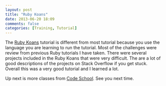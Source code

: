 ```yaml
---
layout: post
title: "Ruby Koans"
date: 2013-06-20 18:09
comments: false
categories: [Training, Tutorial]
---
```


The [Ruby Koans](http://rubykoans.com/) tutorial is different from most tutorial because you use the language you are learning to run the tutorial.
Most of the challenges were review from previous Ruby tutorials I have taken.
There were several projects included in the Ruby Koans that were very difficult.
The are a lot of good descriptions of the projects on Stack Overflow if you get stuck.
Overall this was a very good tutorial and I learned a lot.

Up next is more classes from [Code School](http://www.codeschool.com/paths/ruby).
See you next time.

